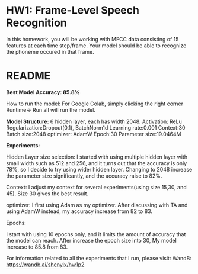 # HW1: Frame-Level Speech Recognition
In this homework, you will be working with MFCC data consisting of 15 features at each time step/frame. Your model should be able to recognize the phoneme occured in that frame.

# README

**Best Model Accuracy: 85.8%**

How to run the model: For Google Colab, simply clicking the right corner Runtime-> Run all will run the model.

**Model Structure:**
6 hidden layer, each has width 2048.
Activation: ReLu
Regularization:Dropout(0.1), BatchNorm1d
Learning rate:0.001
Context:30
Batch size:2048
optimizer: AdamW
Epoch:30
Parameter size:19.0464M

**Experiments:**

Hidden Layer size selection: I started with using multiple hidden layer with small width such as 512 and 256, and it turns out that the accuracy is only 78%, so I decide to try using wider hidden layer. Changing to 2048 increase the parameter size significantly, and the accuracy raise to 82%.

Context: I adjust my context for several experiments(using size 15,30, and 45). Size 30 gives the best result.

optimizer: I first using Adam as my optimizer. After discussing with TA and using AdamW instead, my accuracy increase from 82 to 83.

Epochs:

I start with using 10 epochs only, and it limits the amount of accuracy that the model can reach. After increase the epoch size into 30, My model increase to 85.8 from 83. 


For information related to all the experiments that I run, please visit:
WandB: https://wandb.ai/shenyix/hw1p2
